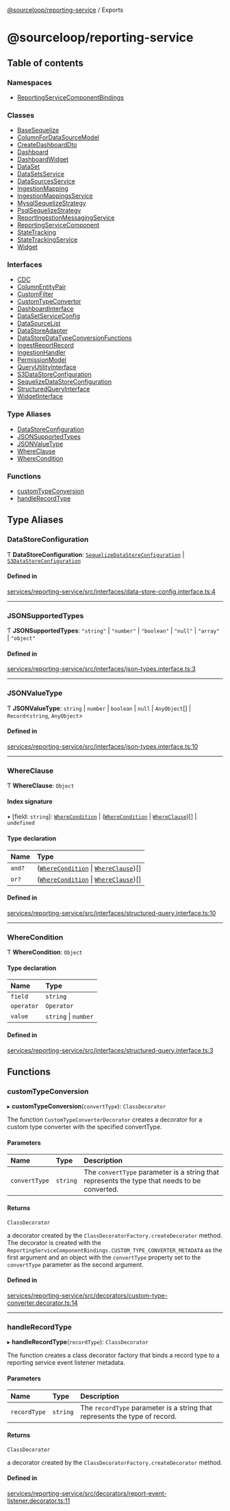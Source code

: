 [@sourceloop/reporting-service](README.md) / Exports

# @sourceloop/reporting-service

## Table of contents

### Namespaces

- [ReportingServiceComponentBindings](modules/ReportingServiceComponentBindings.md)

### Classes

- [BaseSequelize](classes/BaseSequelize.md)
- [ColumnForDataSourceModel](classes/ColumnForDataSourceModel.md)
- [CreateDashboardDto](classes/CreateDashboardDto.md)
- [Dashboard](classes/Dashboard.md)
- [DashboardWidget](classes/DashboardWidget.md)
- [DataSet](classes/DataSet.md)
- [DataSetsService](classes/DataSetsService.md)
- [DataSourcesService](classes/DataSourcesService.md)
- [IngestionMapping](classes/IngestionMapping.md)
- [IngestionMappingsService](classes/IngestionMappingsService.md)
- [MysqlSequelizeStrategy](classes/MysqlSequelizeStrategy.md)
- [PsqlSequelizeStrategy](classes/PsqlSequelizeStrategy.md)
- [ReportIngestionMessagingService](classes/ReportIngestionMessagingService.md)
- [ReportingServiceComponent](classes/ReportingServiceComponent.md)
- [StateTracking](classes/StateTracking.md)
- [StateTrackingService](classes/StateTrackingService.md)
- [Widget](classes/Widget.md)

### Interfaces

- [CDC](interfaces/CDC.md)
- [ColumnEntityPair](interfaces/ColumnEntityPair.md)
- [CustomFilter](interfaces/CustomFilter.md)
- [CustomTypeConvertor](interfaces/CustomTypeConvertor.md)
- [DashboardInterface](interfaces/DashboardInterface.md)
- [DataSetServiceConfig](interfaces/DataSetServiceConfig.md)
- [DataSourceList](interfaces/DataSourceList.md)
- [DataStoreAdapter](interfaces/DataStoreAdapter.md)
- [DataStoreDataTypeConversionFunctions](interfaces/DataStoreDataTypeConversionFunctions.md)
- [IngestReportRecord](interfaces/IngestReportRecord.md)
- [IngestionHandler](interfaces/IngestionHandler.md)
- [PermissionModel](interfaces/PermissionModel.md)
- [QueryUtilityInterface](interfaces/QueryUtilityInterface.md)
- [S3DataStoreConfiguration](interfaces/S3DataStoreConfiguration.md)
- [SequelizeDataStoreConfiguration](interfaces/SequelizeDataStoreConfiguration.md)
- [StructuredQueryInterface](interfaces/StructuredQueryInterface.md)
- [WidgetInterface](interfaces/WidgetInterface.md)

### Type Aliases

- [DataStoreConfiguration](modules.md#datastoreconfiguration)
- [JSONSupportedTypes](modules.md#jsonsupportedtypes)
- [JSONValueType](modules.md#jsonvaluetype)
- [WhereClause](modules.md#whereclause)
- [WhereCondition](modules.md#wherecondition)

### Functions

- [customTypeConversion](modules.md#customtypeconversion)
- [handleRecordType](modules.md#handlerecordtype)

## Type Aliases

### DataStoreConfiguration

Ƭ **DataStoreConfiguration**: [`SequelizeDataStoreConfiguration`](interfaces/SequelizeDataStoreConfiguration.md) \| [`S3DataStoreConfiguration`](interfaces/S3DataStoreConfiguration.md)

#### Defined in

[services/reporting-service/src/interfaces/data-store-config.interface.ts:4](https://github.com/sourcefuse/loopback4-microservice-catalog/blob/93a7f917/services/reporting-service/src/interfaces/data-store-config.interface.ts#L4)

___

### JSONSupportedTypes

Ƭ **JSONSupportedTypes**: ``"string"`` \| ``"number"`` \| ``"boolean"`` \| ``"null"`` \| ``"array"`` \| ``"object"``

#### Defined in

[services/reporting-service/src/interfaces/json-types.interface.ts:3](https://github.com/sourcefuse/loopback4-microservice-catalog/blob/93a7f917/services/reporting-service/src/interfaces/json-types.interface.ts#L3)

___

### JSONValueType

Ƭ **JSONValueType**: `string` \| `number` \| `boolean` \| ``null`` \| `AnyObject`[] \| `Record`<`string`, `AnyObject`\>

#### Defined in

[services/reporting-service/src/interfaces/json-types.interface.ts:10](https://github.com/sourcefuse/loopback4-microservice-catalog/blob/93a7f917/services/reporting-service/src/interfaces/json-types.interface.ts#L10)

___

### WhereClause

Ƭ **WhereClause**: `Object`

#### Index signature

▪ [field: `string`]: [`WhereCondition`](modules.md#wherecondition) \| ([`WhereCondition`](modules.md#wherecondition) \| [`WhereClause`](modules.md#whereclause))[] \| `undefined`

#### Type declaration

| Name | Type |
| :------ | :------ |
| `and?` | ([`WhereCondition`](modules.md#wherecondition) \| [`WhereClause`](modules.md#whereclause))[] |
| `or?` | ([`WhereCondition`](modules.md#wherecondition) \| [`WhereClause`](modules.md#whereclause))[] |

#### Defined in

[services/reporting-service/src/interfaces/structured-query.interface.ts:10](https://github.com/sourcefuse/loopback4-microservice-catalog/blob/93a7f917/services/reporting-service/src/interfaces/structured-query.interface.ts#L10)

___

### WhereCondition

Ƭ **WhereCondition**: `Object`

#### Type declaration

| Name | Type |
| :------ | :------ |
| `field` | `string` |
| `operator` | `Operator` |
| `value` | `string` \| `number` |

#### Defined in

[services/reporting-service/src/interfaces/structured-query.interface.ts:3](https://github.com/sourcefuse/loopback4-microservice-catalog/blob/93a7f917/services/reporting-service/src/interfaces/structured-query.interface.ts#L3)

## Functions

### customTypeConversion

▸ **customTypeConversion**(`convertType`): `ClassDecorator`

The function `CustomTypeConverterDecorator` creates a decorator for a custom type converter with the
specified convertType.

#### Parameters

| Name | Type | Description |
| :------ | :------ | :------ |
| `convertType` | `string` | The `convertType` parameter is a string that represents the type that needs to be converted. |

#### Returns

`ClassDecorator`

a decorator created by the `ClassDecoratorFactory.createDecorator` method. The decorator is
created with the `ReportingServiceComponentBindings.CUSTOM_TYPE_CONVERTER_METADATA` as the first
argument and an object with the `convertType` property set to the `convertType` parameter as the
second argument.

#### Defined in

[services/reporting-service/src/decorators/custom-type-converter.decorator.ts:14](https://github.com/sourcefuse/loopback4-microservice-catalog/blob/93a7f917/services/reporting-service/src/decorators/custom-type-converter.decorator.ts#L14)

___

### handleRecordType

▸ **handleRecordType**(`recordType`): `ClassDecorator`

The function creates a class decorator factory that binds a record type to a reporting service event
listener metadata.

#### Parameters

| Name | Type | Description |
| :------ | :------ | :------ |
| `recordType` | `string` | The `recordType` parameter is a string that represents the type of record. |

#### Returns

`ClassDecorator`

a decorator created by the `ClassDecoratorFactory.createDecorator` method.

#### Defined in

[services/reporting-service/src/decorators/report-event-listener.decorator.ts:11](https://github.com/sourcefuse/loopback4-microservice-catalog/blob/93a7f917/services/reporting-service/src/decorators/report-event-listener.decorator.ts#L11)

